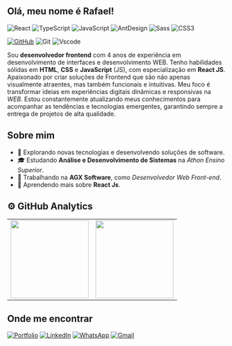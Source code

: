 ## Olá, meu nome é Rafael!

![React](https://img.shields.io/badge/React-20232A?style=for-the-badge&logo=react&logoColor=61DAFB)
![TypeScript](https://img.shields.io/badge/TypeScript-007ACC?style=for-the-badge&logo=typescript&logoColor=white)
![JavaScript](https://img.shields.io/badge/JavaScript-F7DF1E?style=for-the-badge&logo=javascript&logoColor=black)
![AntDesign](https://img.shields.io/badge/Ant%20Design-1890FF?style=for-the-badge&logo=antdesign&logoColor=white)
![Sass](https://img.shields.io/badge/Sass-CC6699?style=for-the-badge&logo=sass&logoColor=white)
![CSS3](https://img.shields.io/badge/CSS3-1572B6?style=for-the-badge&logo=css3&logoColor=white)

[![GitHub](https://img.shields.io/badge/GitHub-100000?style=for-the-badge&logo=github&logoColor=white)](https://github.com/RafaelHDSV)
![Git](https://img.shields.io/badge/GIT-E44C30?style=for-the-badge&logo=git&logoColor=white)
![Vscode](https://img.shields.io/badge/Vscode-007ACC?style=for-the-badge&logo=visual-studio-code&logoColor=white)

<p> 
  Sou <strong>desenvolvedor frontend</strong> com 4 anos de experiência em desenvolvimento de interfaces e desenvolvimento WEB. Tenho habilidades sólidas em <strong>HTML</strong>, <strong>CSS</strong> e <strong>JavaScript</strong> (JS), com especialização em <strong>React JS</strong>. Apaixonado por criar soluções de Frontend que são não apenas visualmente atraentes, mas também funcionais e intuitivas. Meu foco é transformar ideias em experiências digitais dinâmicas e responsivas na <i>WEB</i>. Estou constantemente atualizando meus conhecimentos para acompanhar as tendências e tecnologias emergentes, garantindo sempre a entrega de projetos de alta qualidade.
</p>

## Sobre mim

-    🤔 Explorando novas tecnologias e desenvolvendo soluções de software.
-    🎓 Estudando <strong>Análise e Desenvolvimento de Sistemas</strong> na <i>Athon Ensino Superior</i>.
-    💼 Trabalhando na <strong>AGX Software</strong>, como <i>Desenvolvedor Web Front-end</i>.
-    🌱 Aprendendo mais sobre <strong>React Js</strong>.

## ⚙️ GitHub Analytics

<table>
  <tr>
    <td>
      <img height="180em" src="https://github-readme-stats.vercel.app/api?username=RafaelHDSV&theme=dracula&show_icons=true&include_all_commits=true" />
    </td>
    <td>
      <img height="180em" src="https://github-readme-stats.vercel.app/api/top-langs/?username=RafaelHDSV&theme=dracula&show_icons=true&include_all_commits=true" />
    </td>
  </tr>
</table>

## Onde me encontrar

[![Portfolio](https://img.shields.io/badge/Portfolio-FF5722?style=for-the-badge&logo=todoist&logoColor=white)](https://seulink.com)
[![LinkedIn](https://img.shields.io/badge/LinkedIn-0077B5?style=for-the-badge&logo=linkedin&logoColor=white)](https://www.linkedin.com/in/rafael-vieira-223018210/)
[![WhatsApp](https://img.shields.io/badge/WhatsApp-25D366?style=for-the-badge&logo=whatsapp&logoColor=white)](https://wa.me/5511947100007)
[![Gmail](https://img.shields.io/badge/Gmail-333333?style=for-the-badge&logo=gmail&logoColor=red)](mailto:rafaelvieira1720@gmail.com)
<br/>
